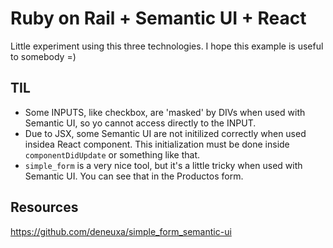 # Ruby on Rail + Semantic UI + React

Little experiment using this three technologies. I hope this example is useful to somebody =)

## TIL
* Some INPUTS, like checkbox, are 'masked' by DIVs when used with Semantic UI, so yo cannot access directly to the INPUT.
* Due to JSX, some Semantic UI are not initilized correctly when used insidea React component. This initialization must be done inside `componentDidUpdate` or something like that.
* `simple_form` is a very nice tool, but it's a little tricky when used with Semantic UI. You can see that in the Productos form.

## Resources
https://github.com/deneuxa/simple_form_semantic-ui
